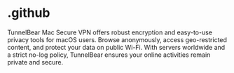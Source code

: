 # .github
TunnelBear Mac Secure VPN offers robust encryption and easy-to-use privacy tools for macOS users. Browse anonymously, access geo-restricted content, and protect your data on public Wi-Fi. With servers worldwide and a strict no-log policy, TunnelBear ensures your online activities remain private and secure.
